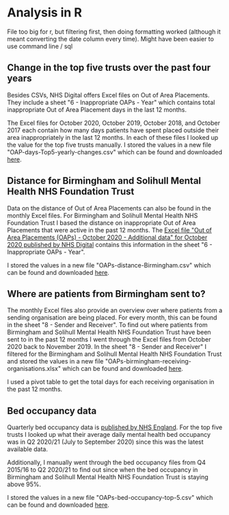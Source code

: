 # Analysis in R



File too big for r, but filtering first, then doing formatting worked (although it meant converting the date column every time). Might have been easier to use command line / sql 

## Change in the top five trusts over the past four years

Besides CSVs, NHS Digital offers Excel files on Out of Area Placements. They include a sheet "6 - Inappropriate OAPs - Year" which contains total inappropriate Out of Area Placement days in the last 12 months. 

The Excel files for October 2020, October 2019, October 2018, and October 2017 each contain how many days patients have spent placed outside their area inappropriately in the last 12 months. In each of these files I looked up the value for the top five trusts manually. I stored the values in a new file "OAP-days-Top5-yearly-changes.csv" which can be found and downloaded [here](https://github.com/vfillis/out-of-area-placements/blob/main/analysis/OAP-days-Top5-yearly-changes.csv).

## Distance for Birmingham and Solihull Mental Health NHS Foundation Trust

Data on the distance of Out of Area Placements can also be found in the monthly Excel files. For Birmingham and Solihull Mental Health NHS Foundation Trust I based the distance on inappropriate Out of Area Placements that were active in the past 12 months. The [Excel file "Out of Area Placements (OAPs) - October 2020 - Additional data" for October 2020 published by NHS Digital](https://digital.nhs.uk/data-and-information/publications/statistical/out-of-area-placements-in-mental-health-services/october-2020) contains this information in the sheet "6 - Inappropriate OAPs - Year". 

I stored the values in a new file "OAPs-distance-Birmingham.csv" which can be found and downloaded [here](https://github.com/vfillis/out-of-area-placements/blob/main/analysis/OAPs-distance-birmingham.csv).

## Where are patients from Birmingham sent to?

The monthly Excel files also provide an overview over where patients from a sending organisation are being placed. For every month, this can be found in the sheet "8 - Sender and Receiver". To find out where patients from Birmingham and Solihull Mental Health NHS Foundation Trust have been sent to in the past 12 months I went through the Excel files from October 2020 back to November 2019. In the sheet "8 - Sender and Receiver" I filtered for the Birmingham and Solihull Mental Health NHS Foundation Trust and stored the values in a new file "OAPs-birmingham-receiving-organisations.xlsx" which can be found and downloaded [here](https://github.com/vfillis/out-of-area-placements/blob/main/analysis/OAPs-birmingham-receiving-organisations.xlsx). 

I used a pivot table to get the total days for each receiving organisation in the past 12 months. 

## Bed occupancy data 

Quarterly bed occupancy data is [published by NHS England](https://www.england.nhs.uk/statistics/statistical-work-areas/bed-availability-and-occupancy/bed-data-overnight/). For the top five trusts I looked up what their average daily mental health bed occupancy was in Q2 2020/21 (July to September 2020) since this was the latest available data. 

Additionally, I manually went through the bed occupancy files from Q4 2015/16 to Q2 2020/21 to find out since when the bed occupancy in Birmingham and Solihull Mental Health NHS Foundation Trust is staying above 95%. 

I stored the values in a new file "OAPs-bed-occupancy-top-5.csv" which can be found and downloaded [here](https://github.com/vfillis/out-of-area-placements/blob/main/analysis/OAPs-bed-occupancy-top-5.csv). 
